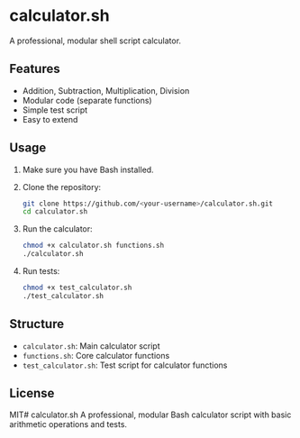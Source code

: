 # calculator.sh

A professional, modular shell script calculator.

## Features

- Addition, Subtraction, Multiplication, Division
- Modular code (separate functions)
- Simple test script
- Easy to extend

## Usage

1. Make sure you have Bash installed.

2. Clone the repository:

   ```bash
   git clone https://github.com/<your-username>/calculator.sh.git
   cd calculator.sh
   ```

3. Run the calculator:

   ```bash
   chmod +x calculator.sh functions.sh
   ./calculator.sh
   ```

4. Run tests:

   ```bash
   chmod +x test_calculator.sh
   ./test_calculator.sh
   ```

## Structure

- `calculator.sh`: Main calculator script
- `functions.sh`: Core calculator functions
- `test_calculator.sh`: Test script for calculator functions

## License

MIT# calculator.sh
A professional, modular Bash calculator script with basic arithmetic operations and tests.
